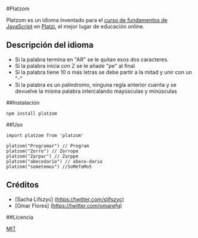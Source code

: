 #Platzom

Platzom es un idioma inventado para el [curso de fundamentos de JavaScript](https://platzi.com/js) en [Platzi](https://platzi.com), el mejor lugar de educación online.

## Descripción del idioma

- Si la palabra termina en "AR" se le quitan esos dos caracteres.
- Si la palabra inicia con Z se le añade "pe" al final
- Si la palabra tiene 10 o más letras se debe partir a la mitad y unir con un "-"
- Si la palabra es un palíndromo, ninguna regla anterior cuenta y se devuelve la misma palabra intercalando mayúsculas y minúsculas

##Instalación

```
npm install platzom
```

##Uso

```
import platzom from 'platzom'

platzom("Programar") // Program
platzom("Zorro") // Zorrope
platzom("Zarpar") // Zarppe
platzom("abecedario") // abece-dario
platzom("sometemos") //SoMeTeMoS
```

## Créditos
- [Sacha Lifszyc] (https://twitter.com/slifszyc)
- [Omar Flores] (https://twitter.com/omarefg)

##Licencia

[MIT](https://opensource.org/licenses/MIT)
